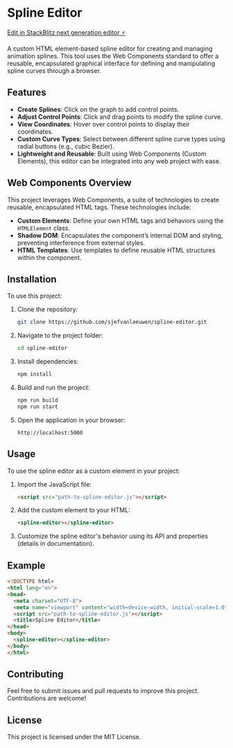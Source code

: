 # Spline Editor
[Edit in StackBlitz next generation editor ⚡️](https://stackblitz.com/~/github.com/sjefvanleeuwen/spline-editor)

A custom HTML element-based spline editor for creating and managing animation splines. This tool uses the Web Components standard to offer a reusable, encapsulated graphical interface for defining and manipulating spline curves through a browser.

## Features

- **Create Splines**: Click on the graph to add control points.
- **Adjust Control Points**: Click and drag points to modify the spline curve.
- **View Coordinates**: Hover over control points to display their coordinates.
- **Custom Curve Types**: Select between different spline curve types using radial buttons (e.g., cubic Bezier).
- **Lightweight and Reusable**: Built using Web Components (Custom Elements), this editor can be integrated into any web project with ease.
  
## Web Components Overview

This project leverages Web Components, a suite of technologies to create reusable, encapsulated HTML tags. These technologies include:

- **Custom Elements**: Define your own HTML tags and behaviors using the `HTMLElement` class.
- **Shadow DOM**: Encapsulates the component’s internal DOM and styling, preventing interference from external styles.
- **HTML Templates**: Use templates to define reusable HTML structures within the component.

## Installation

To use this project:

1. Clone the repository:
   ```bash
   git clone https://github.com/sjefvanleeuwen/spline-editor.git
   ```

2. Navigate to the project folder:
   ```bash
   cd spline-editor
   ```

3. Install dependencies:
   ```bash
   npm install
   ```

4. Build and run the project:
   ```bash
   npm run build
   npm run start
   ```

5. Open the application in your browser:
   ```
   http://localhost:5000
   ```

## Usage

To use the spline editor as a custom element in your project:

1. Import the JavaScript file:
   ```html
   <script src="path-to-spline-editor.js"></script>
   ```

2. Add the custom element to your HTML:
   ```html
   <spline-editor></spline-editor>
   ```

3. Customize the spline editor's behavior using its API and properties (details in documentation).

## Example

```html
<!DOCTYPE html>
<html lang="en">
<head>
  <meta charset="UTF-8">
  <meta name="viewport" content="width=device-width, initial-scale=1.0">
  <script src="path-to-spline-editor.js"></script>
  <title>Spline Editor</title>
</head>
<body>
  <spline-editor></spline-editor>
</body>
</html>
```

## Contributing

Feel free to submit issues and pull requests to improve this project. Contributions are welcome!

## License

This project is licensed under the MIT License.
